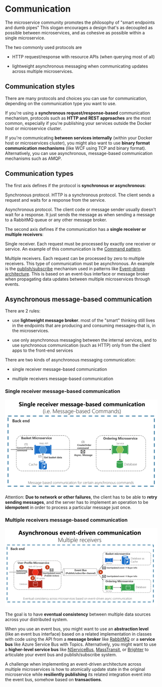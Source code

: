 # Communication

The microservice community promotes the philosophy of "smart endpoints and dumb pipes" This slogan encourages a design that's as decoupled as possible between microservices, and as cohesive as possible within a single microservice.

The two commonly used protocols are

- HTTP request/response with resource APIs (when querying most of all)

- lightweight asynchronous messaging when communicating updates across multiple microservices.

## Communication styles

There are many protocols and choices you can use for communication, depending on the communication type you want to use.

If you're using a **synchronous request/response-based** communication mechanism, protocols such as **HTTP and REST approaches** are the most common, especially if you're publishing your services outside the Docker host or microservice cluster.

If you're communicating **between services internally** (within your Docker host or microservices cluster), you might also want to use **binary format communication mechanisms** (like WCF using TCP and binary format). Alternatively, you can use asynchronous, message-based communication mechanisms such as AMQP.

## Communication types

The first axis defines if the protocol is **synchronous or asynchronous**:

Synchronous protocol. HTTP is a synchronous protocol. The client sends a request and waits for a response from the service.

Asynchronous protocol. The client code or message sender usually doesn't wait for a response. It just sends the message as when sending a message to a RabbitMQ queue or any other message broker.

The second axis defines if the communication has a **single receiver or multiple receivers**:

Single receiver. Each request must be processed by exactly one receiver or service. An example of this communication is the [Command pattern](https://en.wikipedia.org/wiki/Command_pattern).

Multiple receivers. Each request can be processed by zero to multiple receivers. This type of communication must be asynchronous. An example is the [publish/subscribe](https://en.wikipedia.org/wiki/Publish%E2%80%93subscribe_pattern) mechanism used in patterns like [Event-driven architecture](https://microservices.io/patterns/data/event-driven-architecture.html). This is based on an event-bus interface or message broker when propagating data updates between multiple microservices through events.

## Asynchronous message-based communication

There are 2 rules:

- use **lightweight message broker**. most of the "smart" thinking still lives in the endpoints that are producing and consuming messages-that is, in the microservices.

- use only asynchronous messaging between the internal services, and to use synchronous communication (such as HTTP) only from the client apps to the front-end services

There are two kinds of asynchronous messaging communication:

- single receiver message-based communication

- multiple receivers message-based communication

### Single receiver message-based communication

![Single receiver message-based communication](../images/single-receiver-message-based-comm.png)

Attention: **Due to network or other failures**, the client has to be able to **retry sending messages**, and the server has to implement an operation to be **idempotent** in order to process a particular message just once.

### Multiple receivers message-based communication

![Asynchronous event-driven communication](../images/multi-receiver-message-based-comm.png)

The goal is to have **eventual consistency** between multiple data sources across your distributed system.

When you use an event bus, you might want to use an **abstraction level** (like an event bus interface) based on a related implementation in classes with code using the API from a **message broker** like [RabbitMQ](https://www.rabbitmq.com/) or a **service bus** like Azure Service Bus with Topics. Alternatively, you might want to use a **higher-level service bus** like [NServiceBus](https://particular.net/nservicebus), [MassTransit](https://masstransit-project.com/), or [Brighter](https://github.com/BrighterCommand/Brighter) to articulate your event bus and publish/subscribe system.

A challenge when implementing an event-driven architecture across multiple microservices is how to atomically update state in the original microservice while **resiliently publishing** its related integration event into the event bus, somehow based on **transactions**.
